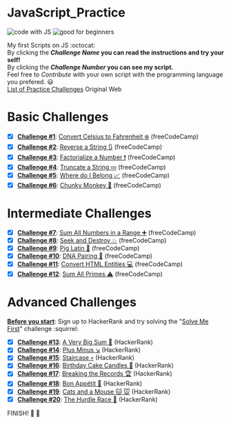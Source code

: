 # JavaScript_Practice
<img src="https://img.shields.io/badge/code%20with-JavaScript-yellow.svg?style=flat" alt="code with JS"> <img src="https://img.shields.io/badge/good%20for-beginners-brightgreen.svg?style=flat" alt="good for beginners">

My first Scripts on JS :octocat:<br/>
By clicking the **_Challenge Name_ you can read the instructions and try your self!**<br/>
By clicking the **_Challenge Number_ you can see my script.**<br/>
Feel free to _Contribute_ with your own script with the programming language you prefered. :smiley:<br/>
[List of Practice Challenges](https://www.notion.so/e969006c2dff40069eb240538f858912) Original Web<br/>

# Basic Challenges

- [x] **[Challenge #1](Basic/celcius.js)**: [Convert Celsius to Fahrenheit :snowflake:](https://learn.freecodecamp.org/javascript-algorithms-and-data-structures/basic-algorithm-scripting/convert-celsius-to-fahrenheit/) (freeCodeCamp)
- [x] **[Challenge #2](Basic/revStr.js)**: [Reverse a String :arrows_clockwise:](https://learn.freecodecamp.org/javascript-algorithms-and-data-structures/basic-algorithm-scripting/reverse-a-string/) (freeCodeCamp)
- [x] **[Challenge #3](Basic/facto.js)**: [Factorialize a Number :heavy_exclamation_mark:](https://learn.freecodecamp.org/javascript-algorithms-and-data-structures/basic-algorithm-scripting/factorialize-a-number/) (freeCodeCamp)
- [x] **[Challenge #4](Basic/truncate.js)**: [Truncate a String :zzz:](https://learn.freecodecamp.org/javascript-algorithms-and-data-structures/basic-algorithm-scripting/truncate-a-string/) (freeCodeCamp)
- [x] **[Challenge #5](Basic/belong.js)**: [Where do I Belong :chart_with_upwards_trend:](https://learn.freecodecamp.org/javascript-algorithms-and-data-structures/basic-algorithm-scripting/where-do-i-belong/) (freeCodeCamp)
- [x] **[Challenge #6](Basic/monkey.js)**: [Chunky Monkey :hear_no_evil:](https://learn.freecodecamp.org/javascript-algorithms-and-data-structures/basic-algorithm-scripting/chunky-monkey/) (freeCodeCamp)

# Intermediate Challenges

- [x] **[Challenge #7](Intermediate/range.js)**: [Sum All Numbers in a Range :heavy_plus_sign:](https://learn.freecodecamp.org/javascript-algorithms-and-data-structures/intermediate-algorithm-scripting/sum-all-numbers-in-a-range/) (freeCodeCamp)
- [x] **[Challenge #8](Intermediate/seek.js)**: [Seek and Destroy :collision:](https://learn.freecodecamp.org/javascript-algorithms-and-data-structures/intermediate-algorithm-scripting/seek-and-destroy/) (freeCodeCamp)
- [x] **[Challenge #9](Intermediate/pig.js)**: [Pig Latin :pig:](https://learn.freecodecamp.org/javascript-algorithms-and-data-structures/intermediate-algorithm-scripting/pig-latin/) (freeCodeCamp)
- [x] **[Challenge #10](Intermediate/dna.js)**: [DNA Pairing :syringe:](https://learn.freecodecamp.org/javascript-algorithms-and-data-structures/intermediate-algorithm-scripting/dna-pairing/) (freeCodeCamp) 
- [x] **[Challenge #11](Intermediate/html.js)**: [Convert HTML Entities :computer:](https://learn.freecodecamp.org/javascript-algorithms-and-data-structures/intermediate-algorithm-scripting/convert-html-entities/) (freeCodeCamp)
- [x] **[Challenge #12](Intermediate/prime.js)**: [Sum All Primes :warning:](https://learn.freecodecamp.org/javascript-algorithms-and-data-structures/intermediate-algorithm-scripting/sum-all-primes/) (freeCodeCamp)

# Advanced Challenges

**[Before you start](Advance/first.js)**: Sign up to HackerRank and try solving the "[Solve Me First](https://www.hackerrank.com/challenges/solve-me-first/problem)" challenge :squirrel:

- [x] **[Challenge #13](Advance/bigsum.js)**: [A Very Big Sum :raised_hands:](https://www.hackerrank.com/challenges/a-very-big-sum/problem) (HackerRank)
- [x] **[Challenge #14](Advance/minus.js)**: [Plus Minus :arrow_lower_right:](https://www.hackerrank.com/challenges/plus-minus/problem) (HackerRank)
- [x] **[Challenge #15](Advance/stair.js)**: [Staircase :skull:](https://www.hackerrank.com/challenges/staircase/problem) (HackerRank)
- [x] **[Challenge #16](Advance/cake.js)**: [Birthday Cake Candles :birthday:](https://www.hackerrank.com/challenges/birthday-cake-candles/problem) (HackerRank)
- [x] **[Challenge #17](Advance/records.js)**: [Breaking the Records :trophy:](https://www.hackerrank.com/challenges/breaking-best-and-worst-records/problem) (HackerRank)
- [x] **[Challenge #18](Advance/bonappetit.js)**: [Bon Appétit :shaved_ice:](https://www.hackerrank.com/challenges/bon-appetit/problem) (HackerRank)
- [x] **[Challenge #19](Advance/catmouse.js)**: [Cats and a Mouse :cat: :mouse:](https://www.hackerrank.com/challenges/cats-and-a-mouse/problem) (HackerRank)
- [x] **[Challenge #20](Advance/race.js)**: [The Hurdle Race :checkered_flag:](https://www.hackerrank.com/challenges/the-hurdle-race/problem) (HackerRank)

FINISH! :confetti_ball: :balloon:
